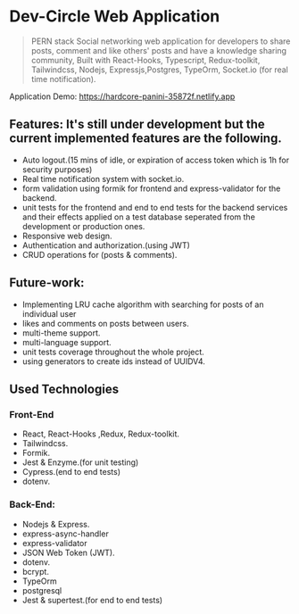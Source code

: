 # Dev-Circle Web Application

> PERN stack Social networking web application for developers to share posts, comment and like others' posts and have a knowledge sharing community, Built with React-Hooks, Typescript, Redux-toolkit, Tailwindcss, Nodejs, Expressjs,Postgres, TypeOrm, Socket.io (for real time notification).

Application Demo: https://hardcore-panini-35872f.netlify.app

## Features: It's still under development but the current implemented features are the following.

- Auto logout.(15 mins of idle, or expiration of access token which is 1h for security purposes)
- Real time notification system with socket.io.
- form validation using formik for frontend and express-validator for the backend.
- unit tests for the frontend and end to end tests for the backend services and their effects applied on a test database seperated from the development or production ones.
- Responsive web design.
- Authentication and authorization.(using JWT)
- CRUD operations for (posts & comments).

## Future-work:

- Implementing LRU cache algorithm with searching for posts of an individual user
- likes and comments on posts between users.
- multi-theme support.
- multi-language support.
- unit tests coverage throughout the whole project.
- using generators to create ids instead of UUIDV4.

## Used Technologies

### Front-End

- React, React-Hooks ,Redux, Redux-toolkit.
- Tailwindcss.
- Formik.
- Jest & Enzyme.(for unit testing)
- Cypress.(end to end tests)
- dotenv.

### Back-End:

- Nodejs & Express.
- express-async-handler
- express-validator
- JSON Web Token (JWT).
- dotenv.
- bcrypt.
- TypeOrm
- postgresql
- Jest & supertest.(for end to end tests)
